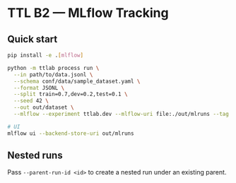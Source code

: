 # TTL B2 — MLflow Tracking

## Quick start

```bash
pip install -e .[mlflow]

python -m ttlab process run \
  --in path/to/data.jsonl \
  --schema conf/data/sample_dataset.yaml \
  --format JSONL \
  --split train=0.7,dev=0.2,test=0.1 \
  --seed 42 \
  --out out/dataset \
  --mlflow --experiment ttlab.dev --mlflow-uri file:./out/mlruns --tag commit=$(git rev-parse HEAD)

# UI
mlflow ui --backend-store-uri out/mlruns
```

## Nested runs

Pass `--parent-run-id <id>` to create a nested run under an existing parent.
